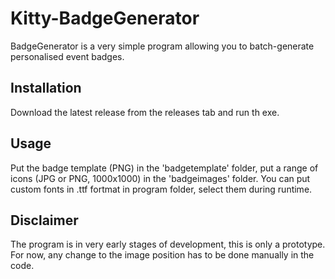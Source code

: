 # Kitty-BadgeGenerator

BadgeGenerator is a very simple program allowing you to batch-generate personalised event badges.

## Installation

Download the latest release from the releases tab and run th exe.

## Usage

Put the badge template (PNG) in the 'badgetemplate' folder, put a range of icons (JPG or PNG, 1000x1000) in the 'badgeimages' folder.
You can put custom fonts in .ttf fortmat in program folder, select them during runtime.

## Disclaimer

The program is in very early stages of development, this is only a prototype. For now, any change to the image position has to be done manually in the code.